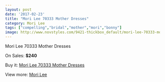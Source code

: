 ```yaml
---
layout: post
date: '2017-02-23'
title: "Mori Lee 70333 Mother Dresses"
category: Mori Lee
tags: ["compelling","bridal","mother","mori","bonny"]
image: http://www.novstyles.com/9421-thickbox_default/mori-lee-70333-mother-dresses.jpg
---
```

Mori Lee 70333 Mother Dresses

On Sales: **$240**
<a href="https://www.novstyles.com/en/mori-lee/6660-mori-lee-70333-mother-dresses.html"><amp-img layout="responsive" width="600" height="600" src="//www.novstyles.com/9421-thickbox_default/mori-lee-70333-mother-dresses.jpg" alt="Mori Lee 70333 Mother Dresses 0" /></a>

Buy it: [Mori Lee 70333 Mother Dresses](https://www.novstyles.com/en/mori-lee/6660-mori-lee-70333-mother-dresses.html "Mori Lee 70333 Mother Dresses")

View more: [Mori Lee](https://www.novstyles.com/en/47-mori-lee "Mori Lee")